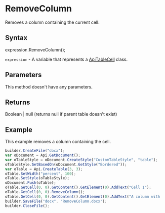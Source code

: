 # RemoveColumn

Removes a column containing the current cell.

## Syntax

expression.RemoveColumn();

`expression` - A variable that represents a [ApiTableCell](../ApiTableCell.md) class.

## Parameters

This method doesn't have any parameters.

## Returns

Boolean &#124; null (returns null if parent table doesn't exist)

## Example

This example removes a column containing the cell.

```javascript
builder.CreateFile("docx");
var oDocument = Api.GetDocument();
var oTableStyle = oDocument.CreateStyle("CustomTableStyle", "table");
oTableStyle.SetBasedOn(oDocument.GetStyle("Bordered"));
var oTable = Api.CreateTable(3, 3);
oTable.SetWidth("percent", 100);
oTable.SetStyle(oTableStyle);
oDocument.Push(oTable);
oTable.GetCell(0, 0).GetContent().GetElement(0).AddText("Cell 1");
oTable.GetCell(0, 0).RemoveColumn();
oTable.GetCell(0, 0).GetContent().GetElement(0).AddText("A column with Cell 1 was removed.");
builder.SaveFile("docx", "RemoveColumn.docx");
builder.CloseFile();
```